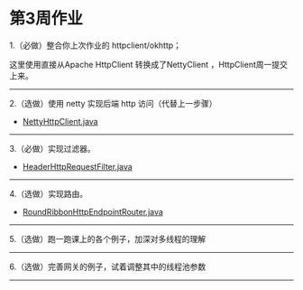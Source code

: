 # 第3周作业

1.（必做）整合你上次作业的 httpclient/okhttp；

这里使用直接从Apache HttpClient 转换成了NettyClient ，HttpClient周一提交上来。

---
2.（选做）使用 netty 实现后端 http 访问（代替上一步骤）
* [NettyHttpClient.java](https://github.com/muyi42129/Geek-CourseCodes/blob/main/Week3/src/main/java/org/zhiyi/coursecode/week3/gateway/outbound/netty4/NettyHttpClient.java)
---
3.（必做）实现过滤器。
* [HeaderHttpRequestFilter.java](https://github.com/muyi42129/Geek-CourseCodes/blob/main/Week3/src/main/java/org/zhiyi/coursecode/week3/gateway/filter/HeaderHttpRequestFilter.java)
---
4.（选做）实现路由。
* [RoundRibbonHttpEndpointRouter.java](https://github.com/muyi42129/Geek-CourseCodes/blob/main/Week3/src/main/java/org/zhiyi/coursecode/week3/gateway/router/RoundRibbonHttpEndpointRouter.java)
---
5.（选做）跑一跑课上的各个例子，加深对多线程的理解

---
6.（选做）完善网关的例子，试着调整其中的线程池参数

---
